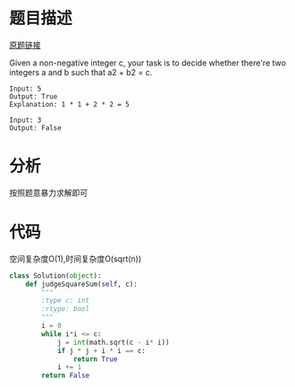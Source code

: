 
# 题目描述
[原题链接](https://leetcode.com/problems/sum-of-square-numbers/)

Given a non-negative integer c, your task is to decide whether there're two integers a and b such that a2 + b2 = c.

```
Input: 5
Output: True
Explanation: 1 * 1 + 2 * 2 = 5

Input: 3
Output: False
```

<!--more-->

# 分析
按照题意暴力求解即可

# 代码
空间复杂度O(1),时间复杂度O(sqrt(n))
```Python
class Solution(object):
    def judgeSquareSum(self, c):
        """
        :type c: int
        :rtype: bool
        """
        i = 0
        while i*i <= c:
            j = int(math.sqrt(c - i* i))
            if j * j + i * i == c:
                return True
            i += 1
        return False
```
            